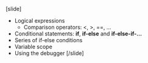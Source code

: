 [slide]
* Logical expressions
    * Comparison operators: <, >, ==, …
* Conditional statements: **if**, **if-else** and **if-else-if-…**
* Series of if-else conditions
* Variable scope
* Using the debugger
[/slide]